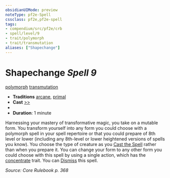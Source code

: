 ```yaml
---
obsidianUIMode: preview
noteType: pf2e-Spell
cssclass: pf2e,pf2e-spell
tags:
- compendium/src/pf2e/crb
- spell/level/9
- trait/polymorph
- trait/transmutation
aliases: ["Shapechange"]
---
```

# Shapechange *Spell 9*   
[polymorph](rules/traits/polymorph.md "Polymorph Effect Trait")  [transmutation](rules/traits/transmutation.md "Transmutation School Trait")  

- **Traditions** [arcane](rules/traits/arcane.md "Arcane Tradition Trait"), [primal](rules/traits/primal.md "Primal Tradition Trait")
- **Cast** [>>](rules/core-rulebook/chapter-9-playing-the-game.md#Actions "Two-Action") 
- 
- **Duration**: 1 minute

Harnessing your mastery of transformative magic, you take on a mutable form. You transform yourself into any form you could choose with a polymorph spell in your spell repertoire or that you could prepare of 8th level or lower (including any 8th-level or lower heightened versions of spells you know). You choose the type of creature as you [Cast the Spell](rules/actions/cast-a-spell.md) rather than when you prepare it. You can change your form to any other form you could choose with this spell by using a single action, which has the [concentrate](rules/traits/concentrate.md "Concentrate Action & Ability Trait") trait. You can [Dismiss](rules/actions/dismiss.md) this spell.

*Source: Core Rulebook p. 368*